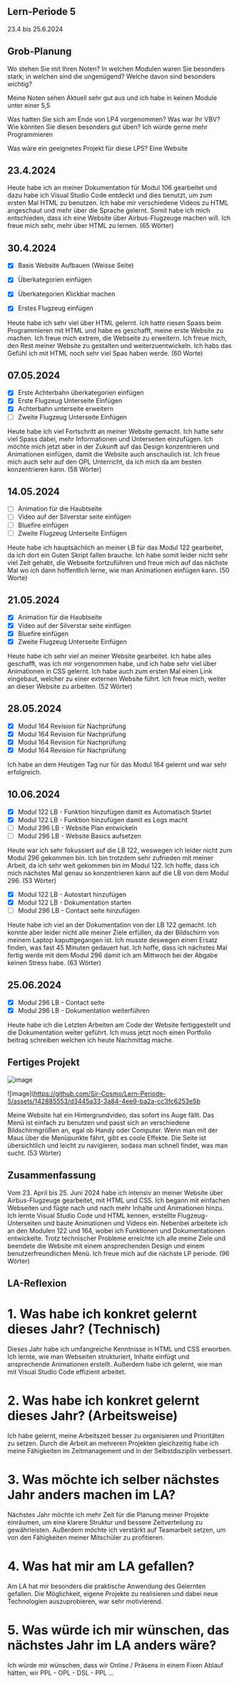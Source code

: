## Lern-Periode 5
23.4 bis 25.6.2024

## Grob-Planung
Wo stehen Sie mit Ihren Noten? In welchen Modulen waren Sie besonders stark; in welchen sind die ungenügend? Welche davon sind besonders wichtig?

Meine Noten sehen Aktuell sehr gut aus und ich habe in keinen Module unter einer 5,5

Was hatten Sie sich am Ende von LP4 vorgenommen? Was war Ihr VBV? Wie könnten Sie diesen besonders gut üben?
Ich würde gerne mehr Programmieren

Was wäre ein geeignetes Projekt für diese LP5?
Eine Website

## 23.4.2024
Heute habe ich an meiner Dokumentation für Modul 106 gearbeitet und dazu habe ich Visual Studio Code entdeckt und dies benutzt, um zum ersten Mal HTML zu benutzen. Ich habe mir verschiedene Videos zu HTML angeschaut und mehr über die Sprache gelernt. Somit habe ich mich entschieden, dass ich eine Website über Airbus-Flugzeuge machen will. Ich freue mich sehr, mehr über HTML zu lernen. (65 Wörter)

## 30.4.2024
- [X] Basis Website Aufbauen (Weisse Seite)
- [X] Überkategorien einfügen
- [X] Überkategorien Klickbar machen
- [X] Erstes Flugzeug einfügen

      

Heute habe ich sehr viel über HTML gelernt. Ich hatte riesen Spass beim Programmieren mit HTML und habe es geschafft, meine erste Website zu machen. Ich freue mich extrem, die Webseite zu erweitern. Ich freue mich, den Rest meiner Website zu gestalten und weiterzuentwickeln. Ich habs das Gefühl ich mit HTML noch sehr viel Spas haben werde. (60 Worte)

## 07.05.2024
- [X] Erste Achterbahn überkategorien einfügen
- [X] Erste Flugzeug Unterseite Einfügen
- [X] Achterbahn unterseite erweitern
- [ ] Zweite Flugzeug Unterseite Einfügen

Heute habe ich viel Fortschritt an meiner Website gemacht. Ich hatte sehr viel Spass dabei, mehr Informationen und Unterseiten einzufügen. Ich möchte mich jetzt aber in der Zukunft auf das Design konzentrieren und Animationen einfügen, damit die Website auch anschaulich ist. Ich freue mich auch sehr auf den OPL Unterricht, da ich mich da am besten konzentrieren kann. (58 Wörter)

## 14.05.2024
- [ ] Animation für die Haubtseite
- [ ] Video auf der Silverstar seite einfügen
- [ ] Bluefire einfügen
- [ ] Zweite Flugzeug Unterseite Einfügen

Heute habe ich hauptsächlich an meiner LB für das Modul 122 gearbeitet, da ich dort ein Guten Skript fallen brauche. Ich habe somit leider nicht sehr viel Zeit gehabt, die Webseite fortzuführen und freue mich auf das nächste Mal wo ich dann hoffentlich lerne, wie man Animationen einfügen kann. (50 Worte)

## 21.05.2024
- [X] Animation für die Haubtseite
- [X] Video auf der Silverstar seite einfügen
- [X] Bluefire einfügen
- [X] Zweite Flugzeug Unterseite Einfügen

Heute habe ich sehr viel an meiner Website gearbeitet. Ich habe alles geschafft, was ich mir vorgenommen habe, und ich habe sehr viel über Animationen in CSS gelernt. Ich habe auch zum ersten Mal einen Link eingebaut, welcher zu einer externen Website führt. Ich freue mich, weiter an dieser Website zu arbeiten. (52 Wörter)

## 28.05.2024
- [X] Modul 164 Revision für Nachprüfung
- [X] Modul 164 Revision für Nachprüfung
- [X] Modul 164 Revision für Nachprüfung
- [X] Modul 164 Revision für Nachprüfung

Ich habe an dem Heutigen Tag nur für das Modul 164 gelernt und war sehr erfolgreich.

## 10.06.2024
- [x] Modul 122 LB - Funktion hinzufügen damit es Automatisch Startet
- [x] Modul 122 LB - Funktion hinzufügen damit es Logs macht
- [ ] Modul 296 LB - Website Plan entwickeln
- [ ] Modul 296 LB - Website Basics aufsetzen

Heute war ich sehr fokussiert auf die LB 122, weswegen ich leider nicht zum Modul 296 gekommen bin. Ich bin trotzdem sehr zufrieden mit meiner Arbeit, da ich sehr weit gekommen bin im Modul 122. Ich hoffe, dass ich mich nächstes Mal genau so konzentrieren kann auf die LB von dem Modul 296. (53 Wörter)

- [X] Modul 122 LB - Autostart hinzufügen
- [X] Modul 122 LB - Dokumentation starten
- [ ] Modul 296 LB - Contact seite hinzufügen

Heute habe ich viel an der Dokumentation von der LB 122 gemacht. Ich konnte aber leider nicht alle meiner Ziele erfüllen, da der Bildschirm von meinem Laptop kaputtgegangen ist. Ich musste deswegen einen Ersatz finden, was fast 45 Minuten gedauert hat. Ich hoffe, dass ich nächstes Mal fertig werde mit dem Modul 296 damit ich am Mittwoch bei der Abgabe keinen Stress habe. (63 Wörter)

## 25.06.2024
- [X] Modul 296 LB - Contact seite
- [X] Modul 296 LB - Dokumentation weiterführen

Heute habe ich die Letzten Arbeiten am Code der Website fertiggestellt und die Dokumentation weiter geführt. Ich muss jetzt noch einen Portfolio beitrag schreiben welchen ich heute Nachmittag mache.

## Fertiges Projekt
![image](https://github.com/Sir-Cosmo/Lern-Periode-5/assets/142885553/ad6e18d3-833d-4b42-898e-9fbc331aef9a)

![image](https://github.com/Sir-Cosmo/Lern-Periode-5/assets/142885553/d3445a33-3a84-4ee9-ba2a-cc3fc6253e5b

Meine Website hat ein Hintergrundvideo, das sofort ins Auge fällt. Das Menü ist einfach zu benutzen und passt sich an verschiedene Bildschirmgrößen an, egal ob Handy oder Computer. Wenn man mit der Maus über die Menüpunkte fährt, gibt es coole Effekte. Die Seite ist übersichtlich und leicht zu navigieren, sodass man schnell findet, was man sucht. (53 Wörter)

## Zusammenfassung
Vom 23. April bis 25. Juni 2024 habe ich intensiv an meiner Website über Airbus-Flugzeuge gearbeitet, mit HTML und CSS. Ich begann mit einfachen Webseiten und fügte nach und nach mehr Inhalte und Animationen hinzu. Ich lernte Visual Studio Code und HTML kennen, erstellte Flugzeug-Unterseiten und baute Animationen und Videos ein. Nebenbei arbeitete ich an den Modulen 122 und 164, wobei ich Funktionen und Dokumentationen entwickelte. Trotz technischer Probleme erreichte ich alle meine Ziele und beendete die Website mit einem ansprechenden Design und einem benutzerfreundlichen Menü. Ich freue mich auf die nächste LP periode. (96 Wörter)


## LA-Reflexion
# 1. Was habe ich konkret gelernt dieses Jahr? (Technisch)
Dieses Jahr habe ich umfangreiche Kenntnisse in HTML und CSS erworben. Ich lernte, wie man Webseiten strukturiert, Inhalte einfügt und ansprechende Animationen erstellt. Außerdem habe ich gelernt, wie man mit Visual Studio Code effizient arbeitet.

# 2. Was habe ich konkret gelernt dieses Jahr? (Arbeitsweise)
Ich habe gelernt, meine Arbeitszeit besser zu organisieren und Prioritäten zu setzen. Durch die Arbeit an mehreren Projekten gleichzeitig habe ich meine Fähigkeiten im Zeitmanagement und in der Selbstdisziplin verbessert.

# 3. Was möchte ich selber nächstes Jahr anders machen im LA?
Nächstes Jahr möchte ich mehr Zeit für die Planung meiner Projekte einräumen, um eine klarere Struktur und bessere Zeitverteilung zu gewährleisten. Außerdem möchte ich verstärkt auf Teamarbeit setzen, um von den Fähigkeiten meiner Mitschüler zu profitieren.

# 4. Was hat mir am LA gefallen?
Am LA hat mir besonders die praktische Anwendung des Gelernten gefallen. Die Möglichkeit, eigene Projekte zu realisieren und dabei neue Technologien auszuprobieren, war sehr motivierend. 

# 5. Was würde ich mir wünschen, das nächstes Jahr im LA anders wäre?
Ich würde mir wünschen, dass wir Online / Präsens in einem Fixen Ablauf hätten, wir PPL - OPL - DSL - PPL ...



  
